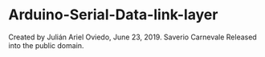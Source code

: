 # Arduino-Serial-Data-link-layer

Created by Julián Ariel Oviedo, June 23, 2019.
           Saverio Carnevale
Released into the public domain.
